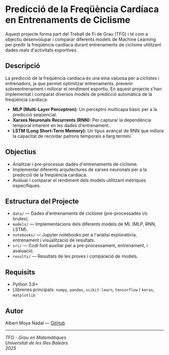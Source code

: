 # Predicció de la Freqüència Cardíaca en Entrenaments de Ciclisme

Aquest projecte forma part del Treball de Fi de Grau (TFG) i té com a objectiu desenvolupar i comparar diferents models de Machine Learning per predir la freqüència cardíaca durant entrenaments de ciclisme utilitzant dades reals d'activitats esportives.

## Descripció

La predicció de la freqüència cardíaca és una eina valuosa per a ciclistes i entrenadors, ja que permet optimitzar entrenaments, prevenir sobreentrenament i millorar el rendiment esportiu. En aquest projecte s'han implementat i comparat diversos models de predicció automàtica de la freqüència cardíaca:

- **MLP (Multi-Layer Perceptron):** Un perceptró multicapa bàsic per a la predicció seqüencial.
- **Xarxes Neuronals Recurrents (RNN):** Per capturar la dependència temporal inherent en les dades d'entrenament.
- **LSTM (Long Short-Term Memory):** Un tipus avançat de RNN que millora la capacitat de recordar patrons temporals a llarg termini.

## Objectius

- Analitzar i pre-processar dades d'entrenaments de ciclisme.
- Implementar diferents arquitectures de xarxes neuronals per a la predicció de la freqüència cardíaca.
- Avaluar i comparar el rendiment dels models utilitzant mètriques específiques.

## Estructura del Projecte

- `data/` — Dades d'entrenaments de ciclisme (pre-processades i/o brutes).
- `models/` — Implementacions dels diferents models de ML (MLP, RNN, LSTM).
- `notebooks/` — Jupyter notebooks per a l'anàlisi exploratòria, entrenament i visualització de resultats.
- `src/` — Codi font auxiliar per a pre-processament, entrenament, i avaluació.
- `results/` — Resultats de les proves i comparació de models.

## Requisits

- Python 3.8+
- Llibreries principals: `numpy`, `pandas`, `scikit-learn`, `tensorflow` / `keras`, `matplotlib`

## Autor

Albert Moya Nadal — [GitHub](https://github.com/albertmoyanadal)

---

*TFG - Grau en Matemàtiques*  
*Universitat de les Illes Balears*  
*2025*
